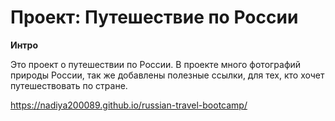 # Проект: Путешествие по России


**Интро**

Это проект о путешествии по России.
В проекте много фотографий природы России, так же добавлены полезные ссылки, для тех, кто хочет путешествовать по стране.

https://nadiya200089.github.io/russian-travel-bootcamp/
